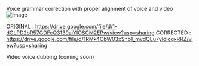 Voice grammar correction with proper alignment of voice and video
![image](https://github.com/user-attachments/assets/e272fa02-1598-4f01-b968-13fb96d4ee6c)

ORIGINAL : https://drive.google.com/file/d/1-dGLPD2bR57GDFcQ3139aiYIOSCM2EPw/view?usp=sharing
CORRECTED : https://drive.google.com/file/d/1RMk4ObW03xSnb1_mvdQLu7yldlcqxRRZ/view?usp=sharing

Video voice dubbing (coming soon)
